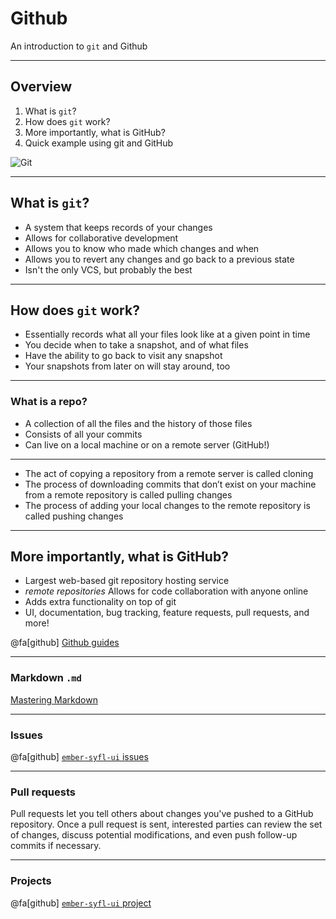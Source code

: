 # Github

An introduction to `git` and Github

---

## Overview

1. What is `git`?
2. How does `git` work?
3. More importantly, what is GitHub?
4. Quick example using git and GitHub

![Git](https://media.giphy.com/media/HQWD85FfnbATC/giphy.gif)

---

## What is `git`?

- A system that keeps records of your changes
- Allows for collaborative development
- Allows you to know who made which changes and when
- Allows you to revert any changes and go back to a previous state
- Isn't the only VCS, but probably the best

---

## How does `git` work?

- Essentially records what all your files look like at a given point in time
- You decide when to take a snapshot, and of what files
- Have the ability to go back to visit any snapshot
- Your snapshots from later on will stay around, too

---

### What is a repo?

- A collection of all the files and the history of those files
- Consists of all your commits
- Can live on a local machine or on a remote server (GitHub!)

---

- The act of copying a repository from a remote server is called cloning
- The process of downloading commits that don’t exist on your machine from a remote repository is called pulling changes
- The process of adding your local changes to the remote repository is called pushing changes

---

## More importantly, what is GitHub?

- Largest web-based git repository hosting service
- _remote repositories_ Allows for code collaboration with anyone online
- Adds extra functionality on top of git
- UI, documentation, bug tracking, feature requests, pull requests, and more!

@fa[github] [Github guides](https://guides.github.com/)

---

### Markdown `.md`

[Mastering Markdown](https://guides.github.com/features/mastering-markdown/)

---

### Issues

@fa[github] [`ember-syfl-ui` issues](https://github.com/storyful/ember-syfl-ui/issues)

---

### Pull requests

Pull requests let you tell others about changes you've pushed to a GitHub repository. Once a pull request is sent, interested parties can review the set of changes, discuss potential modifications, and even push follow-up commits if necessary.

---

### Projects

@fa[github] [`ember-syfl-ui` project](https://github.com/storyful/ember-syfl-ui/projects/2)